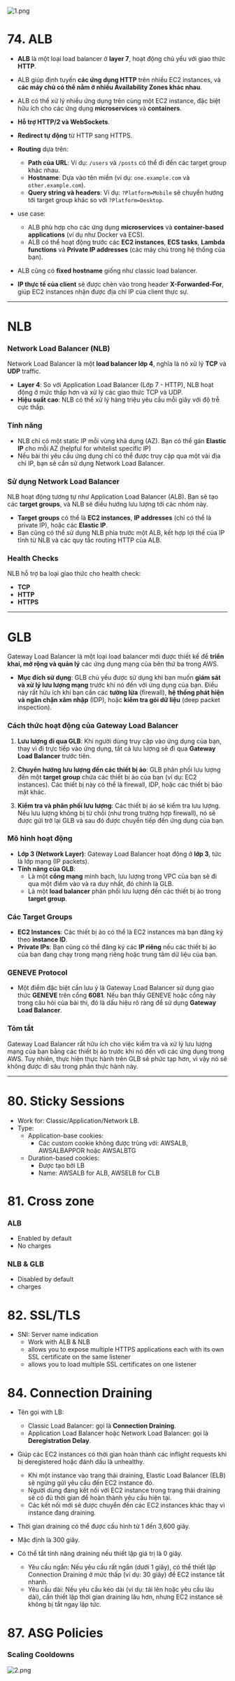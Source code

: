 ![1.png](image/1.png)

# 74. ALB
- **ALB** là một loại load balancer ở **layer 7**, hoạt động chủ yếu với giao thức **HTTP**.
- ALB giúp định tuyến **các ứng dụng HTTP** trên nhiều EC2 instances, và **các máy chủ có thể nằm ở nhiều Availability Zones khác nhau**.
- ALB có thể xử lý nhiều ứng dụng trên cùng một EC2 instance, đặc biệt hữu ích cho các ứng dụng **microservices** và **containers**.

- **Hỗ trợ HTTP/2 và WebSockets**.
- **Redirect tự động** từ HTTP sang HTTPS.
- **Routing** dựa trên:
    - **Path của URL**: Ví dụ: `/users` và `/posts` có thể đi đến các target group khác nhau.
    - **Hostname**: Dựa vào tên miền (ví dụ: `one.example.com` và `other.example.com`).
    - **Query string và headers**: Ví dụ: `?Platform=Mobile` sẽ chuyển hướng tới target group khác so với `?Platform=Desktop`.

- use case:
  - ALB phù hợp cho các ứng dụng **microservices** và **container-based applications** (ví dụ như Docker và ECS).
  - ALB có thể hoạt động trước các **EC2 instances**, **ECS tasks**, **Lambda functions** và **Private IP addresses** (các máy chủ trong hệ thống của bạn).

- ALB cũng có **fixed hostname** giống như classic load balancer.
- **IP thực tế của client** sẽ được chèn vào trong header **X-Forwarded-For**, giúp EC2 instances nhận được địa chỉ IP của client thực sự.
---

# NLB 
### Network Load Balancer (NLB)

Network Load Balancer là một **load balancer lớp 4**, nghĩa là nó xử lý **TCP** và **UDP** traffic.

- **Layer 4**: So với Application Load Balancer (Lớp 7 - HTTP), NLB hoạt động ở mức thấp hơn và xử lý các giao thức TCP và UDP.
- **Hiệu suất cao**: NLB có thể xử lý hàng triệu yêu cầu mỗi giây với độ trễ cực thấp.

### Tính năng
- NLB chỉ có một static IP mỗi vùng khả dụng (AZ). Bạn có thể gán **Elastic IP** cho mỗi AZ (helpful for whitelist specific IP)
- Nếu bài thi yêu cầu ứng dụng chỉ có thể được truy cập qua một vài địa chỉ IP, bạn sẽ cần sử dụng Network Load Balancer.

### Sử dụng Network Load Balancer
NLB hoạt động tương tự như Application Load Balancer (ALB). Bạn sẽ tạo các **target groups**, và NLB sẽ điều hướng lưu lượng tới các nhóm này.

- **Target groups** có thể là **EC2 instances**, **IP addresses** (chỉ có thể là private IP), hoặc các **Elastic IP**.
- Bạn cũng có thể sử dụng NLB phía trước một ALB, kết hợp lợi thế của IP tĩnh từ NLB và các quy tắc routing HTTP của ALB.

### Health Checks
NLB hỗ trợ ba loại giao thức cho health check:
- **TCP**
- **HTTP**
- **HTTPS**
---

# GLB
Gateway Load Balancer là một loại load balancer mới được thiết kế để **triển khai, mở rộng và quản lý** các ứng dụng mạng của bên thứ ba trong AWS.

- **Mục đích sử dụng**: GLB chủ yếu được sử dụng khi bạn muốn **giám sát và xử lý lưu lượng mạng** trước khi nó đến với ứng dụng của bạn. Điều này rất hữu ích khi bạn cần các **tường lửa** (firewall), **hệ thống phát hiện và ngăn chặn xâm nhập** (IDP), hoặc **kiểm tra gói dữ liệu** (deep packet inspection).

### Cách thức hoạt động của Gateway Load Balancer

1. **Lưu lượng đi qua GLB**: Khi người dùng truy cập vào ứng dụng của bạn, thay vì đi trực tiếp vào ứng dụng, tất cả lưu lượng sẽ đi qua **Gateway Load Balancer** trước tiên.

2. **Chuyển hướng lưu lượng đến các thiết bị ảo**: GLB phân phối lưu lượng đến một **target group** chứa các thiết bị ảo của bạn (ví dụ: EC2 instances). Các thiết bị này có thể là firewall, IDP, hoặc các thiết bị bảo mật khác.

3. **Kiểm tra và phân phối lưu lượng**: Các thiết bị ảo sẽ kiểm tra lưu lượng. Nếu lưu lượng không bị từ chối (như trong trường hợp firewall), nó sẽ được gửi trở lại GLB và sau đó được chuyển tiếp đến ứng dụng của bạn.

### Mô hình hoạt động

- **Lớp 3 (Network Layer)**: Gateway Load Balancer hoạt động ở **lớp 3**, tức là lớp mạng (IP packets).
- **Tính năng của GLB**:
    - Là một **cổng mạng** minh bạch, lưu lượng trong VPC của bạn sẽ đi qua một điểm vào và ra duy nhất, đó chính là GLB.
    - Là một **load balancer** phân phối lưu lượng đến các thiết bị ảo trong **target group**.

### Các Target Groups

- **EC2 Instances**: Các thiết bị ảo có thể là EC2 instances mà bạn đăng ký theo **instance ID**.
- **Private IPs**: Bạn cũng có thể đăng ký các **IP riêng** nếu các thiết bị ảo của bạn đang chạy trong mạng riêng hoặc trung tâm dữ liệu của bạn.

### GENEVE Protocol

- Một điểm đặc biệt cần lưu ý là Gateway Load Balancer sử dụng giao thức **GENEVE** trên cổng **6081**. Nếu bạn thấy GENEVE hoặc cổng này trong câu hỏi của bài thi, đó là dấu hiệu rõ ràng để sử dụng **Gateway Load Balancer**.

### Tóm tắt

Gateway Load Balancer rất hữu ích cho việc kiểm tra và xử lý lưu lượng mạng của bạn bằng các thiết bị ảo trước khi nó đến với các ứng dụng trong AWS. Tuy nhiên, thực hiện thực hành trên GLB sẽ phức tạp hơn, vì vậy nó sẽ không được đi sâu trong phần thực hành này.

---

# 80. Sticky Sessions
- Work for: Classic/Application/Network LB. 
- Type:
  - Application-base cookies:
    - Các custom cookie không được trùng với: AWSALB, AWSALBAPPOR hoặc AWSALBTG
  - Duration-based cookies:
    - Được tạo bởi LB
    - Name: AWSALB for ALB, AWSELB for CLB 

# 81. Cross zone 
### ALB 
- Enabled by default
- No charges 

### NLB & GLB
- Disabled by default
- charges

# 82. SSL/TLS 
- SNI: Server name indication 
  - Work with ALB & NLB 
  - allows you to expose multiple HTTPS applications each with its own SSL certificate on the same listener
  - allows you to load multiple SSL certificates on one listener
# 84. Connection Draining 
- Tên gọi with LB:
  - Classic Load Balancer: gọi là **Connection Draining**.
  - Application Load Balancer hoặc Network Load Balancer: gọi là **Deregistration Delay**.

- Giúp các EC2 instances có thời gian hoàn thành các inflight requests khi bị deregistered hoặc đánh dấu là unhealthy.
  - Khi một instance vào trạng thái draining, Elastic Load Balancer (ELB) sẽ ngừng gửi yêu cầu đến EC2 instance đó.
  - Người dùng đang kết nối với EC2 instance trong trạng thái draining sẽ có đủ thời gian để hoàn thành yêu cầu hiện tại.
  - Các kết nối mới sẽ được chuyển đến các EC2 instances khác thay vì instance đang draining.

- Thời gian draining có thể được cấu hình từ 1 đến 3,600 giây.
- Mặc định là 300 giây.
- Có thể tắt tính năng draining nếu thiết lập giá trị là 0 giây.
  - Yêu cầu ngắn: Nếu yêu cầu rất ngắn (dưới 1 giây), có thể thiết lập Connection Draining ở mức thấp (ví dụ: 30 giây) để EC2 instance tắt nhanh.
  - Yêu cầu dài: Nếu yêu cầu kéo dài (ví dụ: tải lên hoặc yêu cầu lâu dài), cần thiết lập thời gian draining lâu hơn, nhưng EC2 instance sẽ không bị tắt ngay lập tức.

# 87. ASG Policies 
### Scaling Cooldowns 
![2.png](image/2.png)
